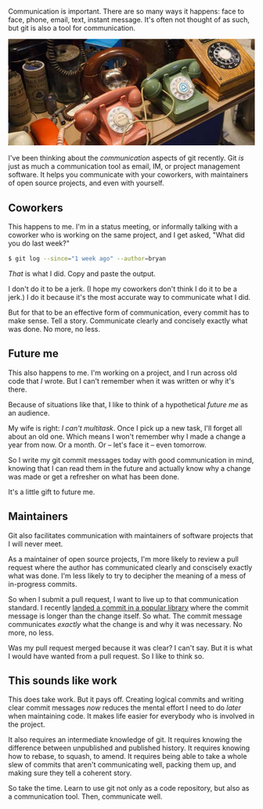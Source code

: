 Communication is important. There are so many ways it happens: face to face,
phone, email, text, instant message. It's often not thought of as such, but
git is also a tool for communication.

![Old telephones at the Museum of Communication](images/communication/phones.jpg "Copyright Adam Foster. Flickr.")

I've been thinking about the *communication* aspects of git recently. Git *is*
just as much a communication tool as email, IM, or project management
software. It helps you communicate with your coworkers, with maintainers of
open source projects, and even with yourself.

## Coworkers

This happens to me. I'm in a status meeting, or informally talking with a
coworker who is working on the same project, and I get asked, "What did you do
last week?"

```bash
$ git log --since="1 week ago" --author=bryan
```

*That* is what I did. Copy and paste the output.

I don't do it to be a jerk. (I hope my coworkers don't think I do it to be a
jerk.) I do it because it's the most accurate way to communicate what I did.

But for that to be an effective form of communication, every commit has to
make sense. Tell a story. Communicate clearly and concisely exactly what was
done. No more, no less.

## Future me

This also happens to me. I'm working on a project, and I run across old code
that *I* wrote. But I can't remember when it was written or why it's there.

Because of situations like that, I like to think of a hypothetical *future me*
as an audience.

My wife is right: *I can't multitask*. Once I pick up a new task, I'll forget
all about an old one. Which means I won't remember why I made a change a year
from now. Or a month. Or – let's face it – even tomorrow.

So I write my git commit messages today with good communication in mind,
knowing that I can read them in the future and actually know why a change
was made or get a refresher on what has been done.

It's a little gift to future me.

## Maintainers

Git also facilitates communication with maintainers of software projects that
I will never meet.

As a maintainer of open source projects, I'm more likely to review a pull
request where the author has communicated clearly and conscisely exactly what
was done. I'm less likely to try to decipher the meaning of a mess of
in-progress commits.

So when I submit a pull request, I want to live up to that communication
standard. I recently [landed a commit in a popular library][pfcommit] where
the commit message is longer than the change itself. So what. The commit
message communicates *exactly* what the change is and why it was necessary. No
more, no less.

Was my pull request merged because it was clear? I can't say. But it is what I
would have wanted from a pull request. So I like to think so.

## This sounds like work

This does take work. But it pays off. Creating logical commits and writing
clear commit messages *now* reduces the mental effort I need to do *later*
when maintaining code. It makes life easier for everybody who is involved in
the project.

It also requires an intermediate knowledge of git. It requires knowing the
difference between unpublished and published history. It requires knowing how
to rebase, to squash, to amend. It requires being able to take a whole slew of
commits that aren't communicating well, packing them up, and making sure they
tell a coherent story.

So take the time. Learn to use git not only as a code repository, but also as
a communication tool. Then, communicate well.

[pfcommit]: https://github.com/scottjehl/picturefill/commit/e8d7f32d7d5f9685451a9ca06a976de1789202db
